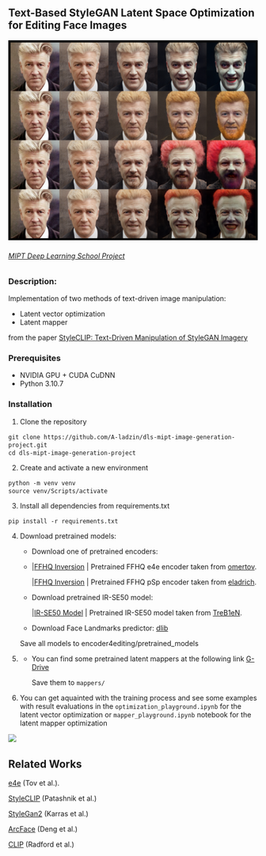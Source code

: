 
## Text-Based StyleGAN Latent Space Optimization for Editing Face Images

![](results/outpup.png)
###### [MIPT Deep Learning School Project](https://dls.samcs.ru/)




### Description:
Implementation of two methods of text-driven image manipulation:
-   Latent vector optimization
-   Latent mapper

from the paper [StyleCLIP: Text-Driven Manipulation of StyleGAN Imagery](https://arxiv.org/abs/2103.17249)


### Prerequisites
- NVIDIA GPU + CUDA CuDNN
- Python 3.10.7


### Installation

1. Clone the repository

```
git clone https://github.com/A-ladzin/dls-mipt-image-generation-project.git
cd dls-mipt-image-generation-project
```

2. Create and activate a new environment
```
python -m venv venv
source venv/Scripts/activate
```

3. Install all dependencies from requirements.txt
```
pip install -r requirements.txt
```

4. Download pretrained models:

    -   Download one of pretrained encoders:
    -   
        |[FFHQ Inversion](https://drive.google.com/file/d/1cUv_reLE6k3604or78EranS7XzuVMWeO/view?usp=sharing) | Pretrained FFHQ e4e encoder taken from [omertov](https://github.com/omertov/encoder4editing/).
        
        |[FFHQ Inversion](https://drive.google.com/file/d/1bMTNWkh5LArlaWSc_wa8VKyq2V42T2z0/view) | Pretrained FFHQ pSp encoder taken from [eladrich](https://github.com/eladrich/pixel2style2pixel).

    -   Download pretrained IR-SE50 model:
    
        |[IR-SE50 Model](https://drive.google.com/file/d/1KW7bjndL3QG3sxBbZxreGHigcCCpsDgn/view?usp=sharing) | Pretrained IR-SE50 model taken from [TreB1eN](https://github.com/TreB1eN/InsightFace_Pytorch).
    -   Download Face Landmarks predictor:
        [dlib](http://dlib.net/files/shape_predictor_68_face_landmarks.dat.bz2)
    
    Save all models to encoder4editing/pretrained_models


5. 
    -   You can find some pretrained latent mappers at the following link [G-Drive](https://drive.google.com/drive/folders/1Ib2X7izns9D-oWEtVasGF3jg4Rnzh-0h?usp=sharing)
        
        Save them to `mappers/`


6. You can get aquainted with the training process and see some examples with result evaluations in the `optimization_playground.ipynb` for the latent vector optimization or `mapper_playground.ipynb` notebook for the latent mapper optimization

![](results/movie.gif)


## Related Works

[e4e](https://arxiv.org/abs/2102.02766) (Tov et al.).

[StyleCLIP](https://arxiv.org/abs/2103.17249) (Patashnik et al.)

[StyleGan2](http://arxiv.org/abs/1912.04958) (Karras et al.)

[ArcFace](https://arxiv.org/abs/1801.07698) (Deng et al.)

[CLIP](https://arxiv.org/abs/2103.00020) (Radford et al.)

    
